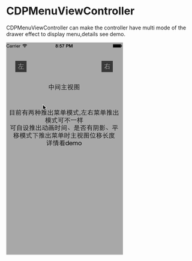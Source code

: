 # CDPMenuViewController
CDPMenuViewController can make the controller have multi mode of the drawer effect to display menu,details see demo.

![image](https://github.com/cdpenggod/CDPMenuViewController/blob/master/gif.gif)
